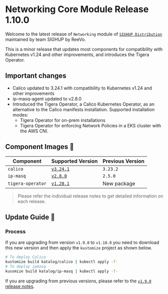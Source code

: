 # Networking Core Module Release 1.10.0

Welcome to the latest release of `Networking` module of [`SIGHUP
Distribution`](https://github.com/sighupio/distribution) maintained by team
SIGHUP by ReeVo.

This is a minor release that updates most components for compatibility with Kubernetes v1.24 and other improvements, and introduces the Tigera Operator.

## Important changes

- Calico updated to 3.24.1 with compatibility to Kubernetes v1.24 and other improvements
- ip-masq-agent updated to v2.8.0
- Introduced the Tigera Operator, a Calico Kubernetes Operator, as an alternative to the Calico manifests installation. Supported installation modes:
  - Tigera Operator for on-prem installations
  - Tigera Operator for enforcing Network Policies in a EKS cluster with the AWS CNI.

## Component Images 🚢

| Component         | Supported Version                                                                | Previous Version |
| ----------------- | -------------------------------------------------------------------------------- | ---------------- |
| `calico`          | [`v3.24.1`](https://projectcalico.docs.tigera.io/archive/v3.24/release-notes/)   | `3.23.2`         |
| `ip-masq`         | [`v2.8.0`](https://github.com/kubernetes-sigs/ip-masq-agent/releases/tag/v2.5.0) | `2.5.0`          |
| `tigera-operator` | [`v1.28.1`](https://github.com/tigera/operator/releases/tag/v1.28.2)             | New package      |

> Please refer the individual release notes to get detailed information on each release.

## Update Guide 🦮

### Process

If you are upgrading from version `v1.9.0` to `v1.10.0` you need to download this new version and then apply the `kustomize` project as shown below.

```bash
# To deploy Calico
kustomize build katalog/calico | kubectl apply -f-
# To deploy ipmasq
kusomize build katalog/ip-masq | kubectl apply -f-
```

If you are upgrading from previous versions, please refer to the [`v1.9.0` release notes](https://github.com/sighupio/module-networking/releases/tag/v1.9.0).
